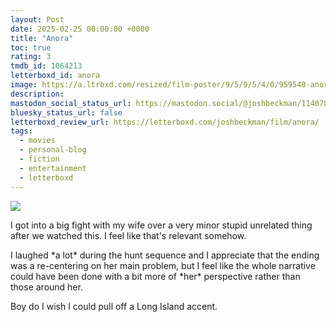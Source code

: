 ```yaml
---
layout: Post
date: 2025-02-25 00:00:00 +0000
title: "Anora"
toc: true
rating: 3
tmdb_id: 1064213
letterboxd_id: anora
image: https://a.ltrbxd.com/resized/film-poster/9/5/9/5/4/0/959540-anora-0-600-0-900-crop.jpg?v=6f92877033
description: 
mastodon_social_status_url: https://mastodon.social/@joshbeckman/114078471969254782
bluesky_status_url: false
letterboxd_review_url: https://letterboxd.com/joshbeckman/film/anora/
tags:
  - movies
  - personal-blog
  - fiction
  - entertainment
  - letterboxd
---
```


 <p><img src="https://a.ltrbxd.com/resized/film-poster/9/5/9/5/4/0/959540-anora-0-600-0-900-crop.jpg?v=6f92877033"/></p> <p>I got into a big fight with my wife over a very minor stupid unrelated thing after we watched this. I feel like that's relevant somehow.</p><p>I laughed *a lot* during the hunt sequence and I appreciate that the ending was a re-centering on her main problem, but I feel like the whole narrative could have been done with a bit more of *her* perspective rather than those around her.</p><p>Boy do I wish I could pull off a Long Island accent.</p> 
